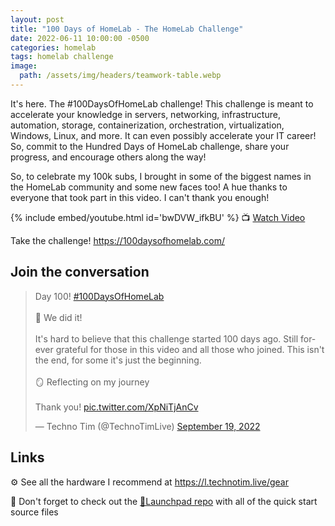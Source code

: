 ```yaml
---
layout: post
title: "100 Days of HomeLab - The HomeLab Challenge"
date: 2022-06-11 10:00:00 -0500
categories: homelab
tags: homelab challenge
image:
  path: /assets/img/headers/teamwork-table.webp
---
```


It's here. The #100DaysOfHomeLab challenge!  This challenge is meant to accelerate your knowledge in servers, networking, infrastructure, automation, storage, containerization, orchestration, virtualization, Windows, Linux, and more.  It can even possibly accelerate your IT career!  So, commit to the Hundred Days of HomeLab challenge, share your progress, and encourage others along the way!  

So, to celebrate my 100k subs, I brought in some of the biggest names in the HomeLab community and some new faces too!  A hue thanks to everyone that took part in this video.  I can't thank you enough!

{% include embed/youtube.html id='bwDVW_ifkBU' %}
📺 [Watch Video](https://www.youtube.com/watch?v=bwDVW_ifkBU)

Take the challenge! <https://100daysofhomelab.com/>

## Join the conversation

<blockquote class="twitter-tweet" data-dnt="true" data-theme="dark"><p lang="en" dir="ltr">Day 100! <a href="https://twitter.com/hashtag/100DaysOfHomeLab?src=hash&amp;ref_src=twsrc%5Etfw">#100DaysOfHomeLab</a> <br><br>🎉 We did it!<br><br>It&#39;s hard to believe that this challenge started 100 days ago. Still forever grateful for those in this video and all those who joined. This isn&#39;t the end, for some it&#39;s just the beginning. <br><br>🪞 Reflecting on my journey<br><br> Thank you! <a href="https://t.co/XpNiTjAnCv">pic.twitter.com/XpNiTjAnCv</a></p>&mdash; Techno Tim (@TechnoTimLive) <a href="https://twitter.com/TechnoTimLive/status/1571904894252253185?ref_src=twsrc%5Etfw">September 19, 2022</a></blockquote> <script async src="https://platform.twitter.com/widgets.js" charset="utf-8"></script>

## Links

⚙️ See all the hardware I recommend at <https://l.technotim.live/gear>

🚀 Don't forget to check out the [🚀Launchpad repo](https://l.technotim.live/quick-start) with all of the quick start source files
